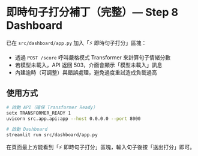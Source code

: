 # 即時句子打分補丁（完整）— Step 8 Dashboard

已在 `src/dashboard/app.py` 加入「⚡ 即時句子打分」區塊：
- 透過 `POST /score` 呼叫嚴格模式 Transformer 來計算句子情緒分數
- 若模型未載入，API 返回 503，介面會顯示「模型未載入」訊息
- 內建逾時（可調整）與錯誤處理，避免過度重試造成負載過高

## 使用方式
```bash
# 啟動 API（確保 Transformer Ready）
setx TRANSFORMER_READY 1
uvicorn src.app.api:app --host 0.0.0.0 --port 8000

# 啟動 Dashboard
streamlit run src/dashboard/app.py
```
在頁面最上方能看到「⚡ 即時句子打分」區塊，輸入句子後按「送出打分」即可。
```